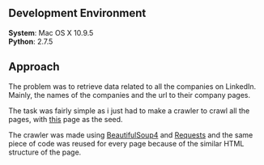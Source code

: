 ## Development Environment

**System**:	Mac OS X 10.9.5    
**Python**: 2.7.5

## Approach 

The problem was to retrieve data related to all the companies on LinkedIn. Mainly, the names of the companies and the
url to their company pages.

The task was fairly simple as i just had to make a crawler to crawl all the pages, with [this](https://www.linkedin.com/directory/companies/) page as the seed.

The crawler was made using [BeautifulSoup4](http://www.crummy.com/software/BeautifulSoup/) and [Requests](http://docs.python-requests.org/en/latest/) and the same piece of code was reused for every page because of the similar HTML structure of the page.
